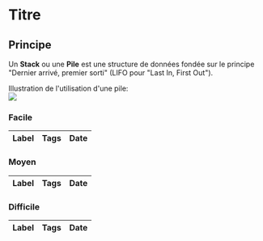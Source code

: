 # Titre

## Principe

Un **Stack** ou une **Pile** est une structure de données fondée sur le principe "Dernier arrivé, premier sorti" (LIFO pour "Last In, First Out").

Illustration de l'utilisation d'une pile:  
<img src="../imgs/skills/stack-1.png"/>

### Facile

| Label | Tags | Date |
| ----- | ---- | ---- |

### Moyen

| Label | Tags | Date |
| ----- | ---- | ---- |

### Difficile

| Label | Tags | Date |
| ----- | ---- | ---- |
